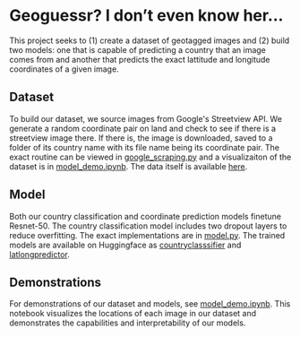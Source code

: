 # Geoguessr? I don’t even know her...
This project seeks to (1) create a dataset of geotagged images and (2) build two models: one that is capable of predicting a country that an image comes from and another that predicts the exact lattitude and longitude coordinates of a given image.

## Dataset

To build our dataset, we source images from Google's Streetview API. We generate a random coordinate pair on land and check to see if there is a streetview image there. If there is, the image is downloaded, saved to a folder of its country name with its file name being its coordinate pair. The exact routine can be viewed in [google_scraping.py](https://github.com/4D0R/GeoGuessr/blob/a99b0554a2c750334c174ee1fd2ac45b97331636/google_scraping.py) and a visualizaiton of the dataset is in [model_demo.ipynb](https://github.com/4D0R/GeoGuessr/blob/a99b0554a2c750334c174ee1fd2ac45b97331636/model_demo.ipynb). The data itself is available [here](https://www.kaggle.com/datasets/rohanmyer/geotagged-streetview-images-15k).

## Model

Both our country classification and coordinate prediction models finetune Resnet-50. The country classification model includes two dropout layers to reduce overfitting. The exact implementations are in [model.py](https://github.com/4D0R/GeoGuessr/blob/a99b0554a2c750334c174ee1fd2ac45b97331636/model.py). The trained models are available on Huggingface as [countryclasssifier](https://huggingface.co/rohanmyer/countryclassifier) and [latlongpredictor](https://huggingface.co/rohanmyer/latlongpredictor).

## Demonstrations

For demonstrations of our dataset and models, see [model_demo.ipynb](https://github.com/4D0R/GeoGuessr/blob/a99b0554a2c750334c174ee1fd2ac45b97331636/model_demo.ipynb). This notebook visualizes the locations of each image in our dataset and demonstrates the capabilities and interpretability of our models. 